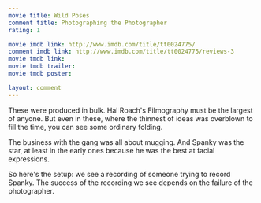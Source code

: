 ```yaml
---
movie title: Wild Poses
comment title: Photographing the Photographer
rating: 1

movie imdb link: http://www.imdb.com/title/tt0024775/
comment imdb link: http://www.imdb.com/title/tt0024775/reviews-3
movie tmdb link: 
movie tmdb trailer: 
movie tmdb poster: 

layout: comment
---
```


These were produced in bulk. Hal Roach's Filmography must be the largest of anyone. But even in these, where the thinnest of ideas was overblown to fill the time, you can see some ordinary folding.

The business with the gang was all about mugging. And Spanky was the star, at least in the early ones because he was the best at facial expressions.

So here's the setup: we see a recording of someone trying to record Spanky. The success of the recording we see depends on the failure of the photographer.